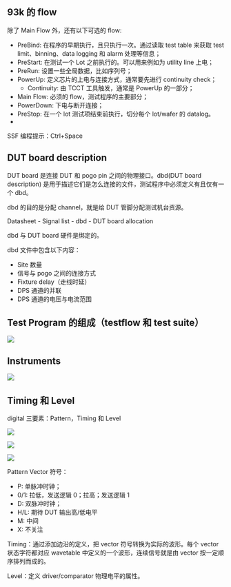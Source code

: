## 93k 的 flow

除了 Main Flow 外，还有以下可选的 flow:

- PreBind: 在程序的早期执行，且只执行一次。通过读取 test table 来获取 test limit、binning、data logging 和 alarm 处理等信息；
- PreStart: 在测试一个 Lot 之前执行的。可以用来例如为 utility line 上电；
- PreRun: 设置一些全局数据，比如序列号；
- PowerUp: 定义芯片的上电与连接方式，通常要先进行 continuity check；
  - Continuity: 由 TCCT 工具触发，通常是 PowerUp 的一部分；
- Main Flow: 必须的 flow，测试程序的主要部分；
- PowerDown: 下电与断开连接；
- PreStop: 在一个 lot 测试项结束前执行，切分每个 lot/wafer 的 datalog。
-

SSF 编程提示：Ctrl+Space

## DUT board description

DUT board 是连接 DUT 和 pogo pin 之间的物理接口。dbd(DUT board description) 是用于描述它们是怎么连接的文件，测试程序中必须定义有且仅有一个 dbd。

dbd 的目的是分配 channel，就是给 DUT 管脚分配测试机台资源。

Datasheet - Signal list - dbd - DUT board allocation

dbd 与 DUT board 硬件是绑定的。

dbd 文件中包含以下内容：

- Site 数量
- 信号与 pogo 之间的连接方式
- Fixture delay（走线时延）
- DPS 通道的并联
- DPS 通道的电压与电流范围

## Test Program 的组成（testflow 和 test suite）

![](https://img.wiki-power.com/d/wiki-media/img/20240116141406.png)

## Instruments

![](https://img.wiki-power.com/d/wiki-media/img/20240115154326.png)

## Timing 和 Level

digital 三要素：Pattern，Timing 和 Level

![](https://img.wiki-power.com/d/wiki-media/img/20240116142315.png)

![](https://img.wiki-power.com/d/wiki-media/img/20240116142931.png)

![](https://img.wiki-power.com/d/wiki-media/img/20240116142848.png)

Pattern Vector 符号：

- P: 单脉冲时钟；
- 0/1: 拉低，发送逻辑 0；拉高；发送逻辑 1
- D: 双脉冲时钟；
- H/L: 期待 DUT 输出高/低电平
- M: 中间
- X: 不关注

Timing：通过添加边沿的定义，把 vector 符号转换为实际的波形。每个 vector 状态字符都对应 wavetable 中定义的一个波形，连续信号就是由 vector 按一定顺序排列而成的。

Level：定义 driver/comparator 物理电平的属性。
